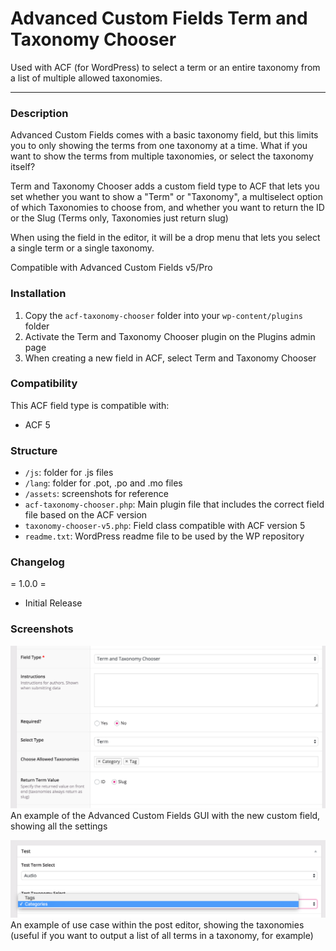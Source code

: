 # Advanced Custom Fields Term and Taxonomy Chooser

Used with ACF (for WordPress) to select a term or an entire taxonomy from a list of multiple allowed taxonomies.

-----------------------

### Description

Advanced Custom Fields comes with a basic taxonomy field, but this limits you to only showing the terms from one taxonomy at a time. What if you want to show the terms from multiple taxonomies, or select the taxonomy itself?

Term and Taxonomy Chooser adds a custom field type to ACF that lets you set whether you want to show a "Term" or "Taxonomy", a multiselect option of which Taxonomies to choose from, and whether you want to return the ID or the Slug (Terms only, Taxonomies just return slug)

When using the field in the editor, it will be a drop menu that lets you select a single term or a single taxonomy.

Compatible with Advanced Custom Fields v5/Pro


### Installation

1. Copy the `acf-taxonomy-chooser` folder into your `wp-content/plugins` folder
2. Activate the Term and Taxonomy Chooser plugin on the Plugins admin page
3. When creating a new field in ACF, select Term and Taxonomy Chooser


### Compatibility

This ACF field type is compatible with:
* ACF 5


### Structure

* `/js`: folder for .js files
* `/lang`: folder for .pot, .po and .mo files
* `/assets`: screenshots for reference
* `acf-taxonomy-chooser.php`: Main plugin file that includes the correct field file based on the ACF version
* `taxonomy-chooser-v5.php`: Field class compatible with ACF version 5 
* `readme.txt`: WordPress readme file to be used by the WP repository


### Changelog

= 1.0.0 =
* Initial Release


### Screenshots

![Screenshot-1](assets/screenshot-1.png)
An example of the Advanced Custom Fields GUI with the new custom field, showing all the settings

![Screenshot-2](assets/screenshot-2.png)
An example of use case within the post editor, showing the taxonomies (useful if you want to output a list of all terms in a taxonomy, for example)

